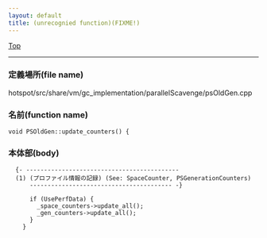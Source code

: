 ```yaml
---
layout: default
title: (unrecognied function)(FIXME!)
---
```

[Top](../index.html)

--- 
### 定義場所(file name)
hotspot/src/share/vm/gc_implementation/parallelScavenge/psOldGen.cpp

### 名前(function name)
```
void PSOldGen::update_counters() {
```

### 本体部(body)
```
  {- -------------------------------------------
  (1) (プロファイル情報の記録) (See: SpaceCounter, PSGenerationCounters)
      ---------------------------------------- -}

	  if (UsePerfData) {
	    _space_counters->update_all();
	    _gen_counters->update_all();
	  }
	}
	
```


